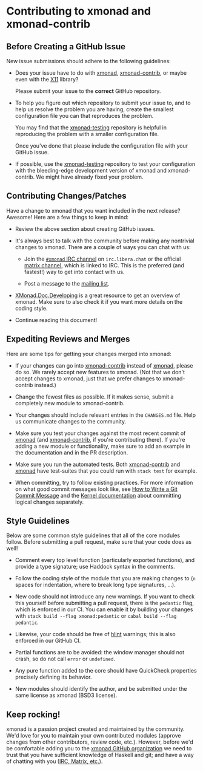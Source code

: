 # Contributing to xmonad and xmonad-contrib

## Before Creating a GitHub Issue

New issue submissions should adhere to the following guidelines:

  * Does your issue have to do with [xmonad][], [xmonad-contrib][], or
    maybe even with the [X11][] library?

    Please submit your issue to the **correct** GitHub repository.

  * To help you figure out which repository to submit your issue to,
    and to help us resolve the problem you are having, create the
    smallest configuration file you can that reproduces the problem.

    You may find that the [xmonad-testing][] repository is helpful in
    reproducing the problem with a smaller configuration file.

    Once you've done that please include the configuration file with
    your GitHub issue.

  * If possible, use the [xmonad-testing][] repository to test your
    configuration with the bleeding-edge development version of xmonad
    and xmonad-contrib.  We might have already fixed your problem.

## Contributing Changes/Patches

Have a change to xmonad that you want included in the next release?
Awesome!  Here are a few things to keep in mind:

  * Review the above section about creating GitHub issues.

  * It's always best to talk with the community before making any
    nontrivial changes to xmonad.  There are a couple of ways you can
    chat with us:

    - Join the [`#xmonad` IRC channel] on `irc.libera.chat` or the
      official [matrix channel], which is linked to IRC.  This is the
      preferred (and fastest!) way to get into contact with us.

    - Post a message to the [mailing list][ml].

  * [XMonad.Doc.Developing][xmonad-doc-developing] is a great
    resource to get an overview of xmonad.  Make sure to also check
    it if you want more details on the coding style.

  * Continue reading this document!

## Expediting Reviews and Merges

Here are some tips for getting your changes merged into xmonad:

  * If your changes can go into [xmonad-contrib][] instead
    of [xmonad][], please do so.  We rarely accept new features to
    xmonad.  (Not that we don't accept changes to xmonad, just that we
    prefer changes to xmonad-contrib instead.)

  * Change the fewest files as possible.  If it makes sense, submit a
    completely new module to xmonad-contrib.

  * Your changes should include relevant entries in the `CHANGES.md`
    file.  Help us communicate changes to the community.

  * Make sure you test your changes against the most recent commit of
    [xmonad][] (and [xmonad-contrib][], if you're contributing there).
    If you're adding a new module or functionality, make sure to add an
    example in the documentation and in the PR description.

  * Make sure you run the automated tests.  Both [xmonad-contrib][]
    and [xmonad][] have test-suites that you could run with
    `stack test` for example.

  * When committing, try to follow existing practices.  For more
    information on what good commit messages look like, see [How to
    Write a Git Commit Message][commit-cbeams] and the [Kernel
    documentation][commit-kernel] about committing logical changes
    separately.

## Style Guidelines

Below are some common style guidelines that all of the core modules
follow.  Before submitting a pull request, make sure that your code does
as well!

  * Comment every top level function (particularly exported functions),
    and provide a type signature; use Haddock syntax in the comments.

  * Follow the coding style of the module that you are making changes to
    (`n` spaces for indentation, where to break long type signatures, …).

  * New code should not introduce any new warnings.  If you want to
    check this yourself before submitting a pull request, there is the
    `pedantic` flag, which is enforced in our CI.  You can enable it by
    building your changes with `stack build --flag xmonad:pedantic` or
    `cabal build --flag pedantic`.

  * Likewise, your code should be free of [hlint] warnings; this is also
    enforced in our GitHub CI.

  * Partial functions are to be avoided: the window manager should not
    crash, so do not call `error` or `undefined`.

  * Any pure function added to the core should have QuickCheck
    properties precisely defining its behavior.

  * New modules should identify the author, and be submitted under the
    same license as xmonad (BSD3 license).

## Keep rocking!

xmonad is a passion project created and maintained by the community.
We'd love for you to maintain your own contributed modules (approve
changes from other contributors, review code, etc.).  However, before
we'd be comfortable adding you to the [xmonad GitHub
organization][xmonad-gh-org] we need to trust that you have sufficient
knowledge of Haskell and git; and have a way of chatting with you ([IRC,
Matrix, etc.][community]).

[hlint]: https://github.com/ndmitchell/hlint
[xmonad]: https://github.com/xmonad/xmonad
[xmonad-contrib]: https://github.com/xmonad/xmonad-contrib
[xmonad-testing]: https://github.com/xmonad/xmonad-testing
[x11]: https://github.com/xmonad/X11
[ml]: https://mail.haskell.org/cgi-bin/mailman/listinfo/xmonad
[xmonad-doc-developing]: https://xmonad.github.io/xmonad-docs/xmonad-contrib/XMonad-Doc-Developing.html
[`#xmonad` IRC channel]: https://web.libera.chat/#xmonad
[matrix channel]: https://matrix.to/#/#xmonad:matrix.org
[commit-cbeams]: https://cbea.ms/git-commit/
[commit-kernel]: https://www.kernel.org/doc/html/v4.10/process/submitting-patches.html#separate-your-changes
[community]: https://xmonad.org/community.html
[xmonad-gh-org]: https://github.com/xmonad
